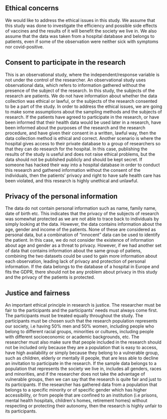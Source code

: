 ## Ethical concerns
We would like to address the ethical issues in this study. We assume that this study was done to investigate the efficiency and 
possible side effects of vaccines and the results of it will benefit the society we live in. We also assume that the data was 
taken from a hospital database and belongs to patients, even if some of the observation were neither sick with symptoms nor covid-positive.

## Consent to participate in the research
This is an observational study, where the independent/response variable is not under the control of the researcher. An observational 
study uses observational data, which refers to information gathered without the presence of the subject of the research. In this study,
the subjects of the research are patients. We do not have information about whether the data collection was ethical or lawful, or the 
subjects of the research consented to be a part of the study. In order to address the ethical issues, we are going to make some assumptions 
about the sampling methods and the subjects of research. If the patients have agreed to participate in the research, or have been informed 
that their health data would be used later in a research, have been informed about the purposes of the research and the research procedure, 
and have given their consent in a written, lawful way, then the data collection method is ethical and correct. Another scenario is where 
the hospital gives access to their private database to a group of researchers so that they can do research for the hospital. In this case, publishing
the results of the study is useful and does not raise ethical problems, but the data should not be published publicly and should be kept secret. 
If someone has hacked their way into a hospital database in order to conduct this research and gathered information without the consent of the 
individuals, then the patients' privacy and right to have safe health care has been violated, and this research is highly unethical and unlawful.

## Privacy of the personal information
The data do not contain personal information such as name, family name, date of birth etc. This indicates that the privacy of the subjects of 
research was somewhat protected as we are not able to trace back to individuals by simply looking at the data. However, the data contains 
information about the age, gender and income of the patients. None of these are considered as personal data, but a combination of  “innocent” 
data can be used to identify the patient. In this case, we do not consider the existence of information about age and gender as a threat to
privacy. However, if we had another set of data that contains information about the same group of patiens, combining the two datasets could be used 
to gain more information about each observation, leading lack of privacy and protection of personal information. If the data belongs to the 
database of a hospital in Europe and fits the GDPR, there should not be any problem about privacy in this study and the privacy of the patients is protected.

## Justice and fairness
An important ethical principle in research is justice. The researcher must be fair to the participants and the participants’ needs must always 
come first. The participants must be treated equally throughout the study. The participants must be chosen such that the research population 
represents our society, i.e having 50% men and 50% women, including people who belong to different racial groups, minorities or cultures, including 
people with different socioeconomic or academic backgrounds, etc. The researcher must also make sure that people included in the research 
should not be included only because they are a population that is easy to access, have high availability or simply because they belong to a 
vulnerable group, such as children, elderly or mentally ill people, that are less able to decline an invitation to participate in the research. 
If the sample data belongs to a population that represents the society we live in, includes all genders, races and minorities, and if the 
researcher does not take the advantage of vulnerable groups, then we can say that the research is quite fair and just to its participants. 
If the researcher has gathered data from a population that belongs to a specific minority or of specific gender which has higher accessibility, 
or from people that are confined to an institution (i.e prisons, mental health hospitals, children's homes, retirement homes) without 
respecting or protecting their autonomy, then the research is highly unfair to its participants.
